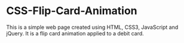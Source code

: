 # CSS-Flip-Card-Animation
This is a simple web page created using HTML, CSS3, JavaScript and jQuery. It is a flip card animation applied to a debit card. 
